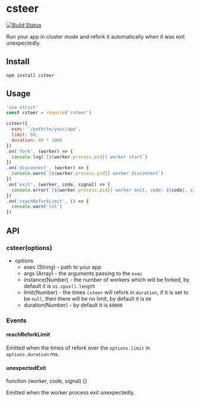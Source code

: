 # csteer
[![Build Status](https://travis-ci.org/DavidCai1993/csteer.svg?branch=master)](https://travis-ci.org/DavidCai1993/csteer)

Run your app in cluster mode and refork it automatically when it was exit unexpectedly.

## Install

```
npm install csteer
```

## Usage

```js
'use strict'
const csteer = require('csteer')

csteer({
  exec: '/path/to/your/app',
  limit: 60,
  duration: 60 * 1000
})
.on('fork', (worker) => {
  console.log(`[${worker.process.pid}] worker start`)
})
.on('disconnect', (worker) => {
  console.warn(`[${worker.process.pid}] worker disconnect`)
})
.on('exit', (worker, code, signal) => {
  console.error(`[${worker.process.pid}] worker exit, code: ${code}, signal: ${signal}`)
})
.on('reachReforkLimit', () => {
  console.warn('lol')
})
```

## API

### csteer(options)

- options
  - exec (String) - path to your app
  - args (Array) - the arguments passing to the `exec`
  - instance(Number) - the number of workers which will be forked, by default it is `os.cpus().length`
  - limit(Number) - the times `csteer` will refork in `duration`, if it is set to be `null`, then there will be no limit, by default it is `60`
  - duration(Number) - by default it is `60000`

### Events

#### reachReforkLimit

Emitted when the times of refork over the `options.limit` in `options.duration` ms.

#### unexpectedExit

function (worker, code, signal) {}

Emitted when the worker process exit unexpectedly.
